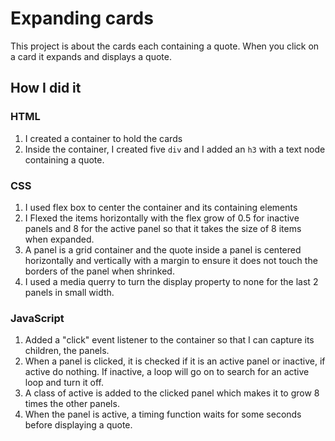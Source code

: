 # Expanding cards
This project is about the cards each containing a quote. When you click on a card it expands and displays a quote.


## How I did it

### HTML
1. I created a container to hold the cards
2. Inside the container, I created five `div` and I added an `h3` with a text node containing a quote.


### CSS
1. I used flex box to center the container and its containing elements
2. I Flexed the items horizontally with the flex grow of 0.5 for inactive panels and 8 for the active panel so that it takes the size of 8 items when expanded.
3. A panel is a grid container and the quote inside a panel is centered horizontally and vertically with a margin to ensure it does not touch the borders of the panel when shrinked.
4. I used a media querry to turn the display property to none for the last 2 panels in small width.


### JavaScript
1. Added a "click" event listener to the container so that I can capture its children, the panels.
2. When a panel is clicked, it is checked if it is an active panel or inactive, if active do nothing. If inactive, a loop will go on to search for an active loop and turn it off.
3. A class of active is added to the clicked panel which makes it to grow 8 times the other panels.
4. When the panel is active, a timing function waits for some seconds before displaying a quote.